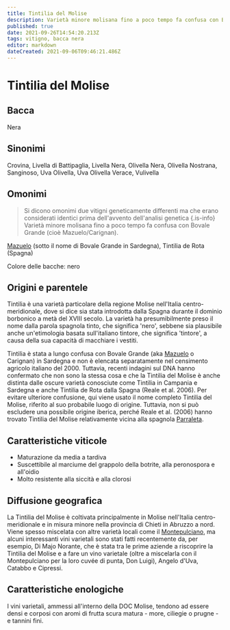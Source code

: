 ```yaml
---
title: Tintilia del Molise
description: Varietà minore molisana fino a poco tempo fa confusa con Bovale Grande (cioè Mazuelo/Carignan)
published: true
date: 2021-09-26T14:54:20.213Z
tags: vitigno, bacca nera
editor: markdown
dateCreated: 2021-09-06T09:46:21.486Z
---
```


# Tintilia del Molise

## Bacca
Nera

## Sinonimi
 Crovina, Livella di Battipaglia, Livella Nera, Olivella Nera, Olivella Nostrana, Sanginoso, Uva Olivella, Uva Olivella Verace, Vulivella

## Omonimi
> Si dicono omonimi due vitigni geneticamente differenti ma che erano considerati identici prima dell'avvento dell'analisi genetica
{.is-info}
Varietà minore molisana fino a poco tempo fa confusa con Bovale Grande (cioè Mazuelo/Carignan).

[Mazuelo](/vitigni/Spagna/bacca-nera/mazuelo) (sotto il nome di Bovale Grande in Sardegna), Tintilia de Rota (Spagna)

Colore delle bacche: nero

## Origini e parentele

Tintilia è una varietà particolare della regione Molise nell'Italia centro-meridionale, dove si dice sia stata introdotta dalla Spagna durante il dominio borbonico a metà del XVIII secolo. La varietà ha presumibilmente preso il nome dalla parola spagnola tinto, che significa 'nero', sebbene sia plausibile anche un'etimologia basata sull'italiano tintore, che significa 'tintore', a causa della sua capacità di macchiare i vestiti.

Tintilia è stata a lungo confusa con Bovale Grande (aka [Mazuelo](/vitigni/Spagna/bacca-nera/mazuelo) o Carignan) in Sardegna e non è elencata separatamente nel censimento agricolo italiano del 2000. Tuttavia, recenti indagini sul DNA hanno confermato che non sono la stessa cosa e che la Tintilia del Molise è anche distinta dalle oscure varietà conosciute come Tintilia in Campania e Sardegna e anche Tintilia de Rota dalla Spagna (Reale et al. 2006). Per evitare ulteriore confusione, qui viene usato il nome completo Tintilia del Molise, riferito al suo probabile luogo di origine. Tuttavia, non si può escludere una possibile origine iberica, perché Reale et al. (2006) hanno trovato Tintilia del Molise relativamente vicina alla spagnola [Parraleta](/vitigni/bacca-nera/parraleta).

## Caratteristiche viticole

- Maturazione da media a tardiva
- Suscettibile al marciume del grappolo della botrite, alla peronospora e all'oidio
- Molto resistente alla siccità e alla clorosi

## Diffusione geografica

La Tintilia del Molise è coltivata principalmente in Molise nell'Italia centro-meridionale e in misura minore nella provincia di Chieti in Abruzzo a nord. Viene spesso miscelata con altre varietà locali come il [Montepulciano](/vitigni/Italia/bacca-nera/montepulciano), ma alcuni interessanti vini varietali sono stati fatti recentemente da, per esempio, Di Majo Norante, che è stata tra le prime aziende a riscoprire la Tintilia del Molise e a fare un vino varietale (oltre a miscelarla con il Montepulciano per la loro cuvée di punta, Don Luigi), Angelo d'Uva, Catabbo e Cipressi. 

## Caratteristiche enologiche
I vini varietali, ammessi all'interno della DOC Molise, tendono ad essere densi e corposi con aromi di frutta scura matura - more, ciliegie o prugne - e tannini fini.


